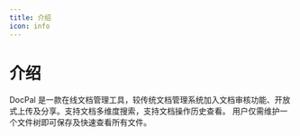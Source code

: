 ```yaml
---
title: 介绍
icon: info
---
```

# 介绍
DocPal 是一款在线文档管理工具，较传统文档管理系统加入文档审核功能、开放式上传及分享。支持文档多维度搜索，支持文档操作历史查看。 用户仅需维护一个文件树即可保存及快速查看所有文件。

<!-- 工作流程上传文档
1.2 非系统人员上传文档到文件树
详情见普通文件树管理2.2

1.3 工作流程完成后上传文档到文件树
1.4 批量上传文档到文件树
文档审核
文档查询
其他
4.1 用户及群组管理
4.2 文档权限管理
4.3 文档类型管理
4.4 文档属性管理
4.5 词汇表管理
4.6 模板管理
4.7 垃圾桶管理
4.8 分享文件管理
4.9 收藏夹管理 -->